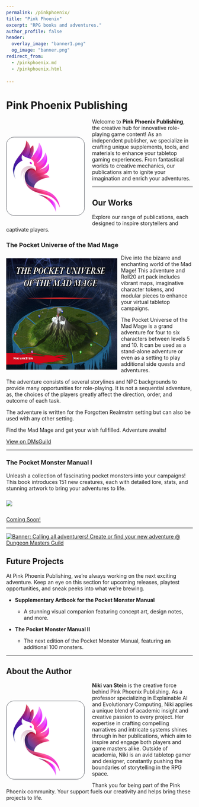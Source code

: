 ```yaml
---
permalink: /pinkphoenix/
title: "Pink Phoenix"
excerpt: "RPG books and adventures."
author_profile: false
header:
  overlay_image: "banner1.png"
  og_image: "banner.png"
redirect_from: 
  - /pinkphoenix.md
  - /pinkphoenix.html

---
```



# Pink Phoenix Publishing

<div class="author__avatar" style="float:left;"> 
  <img src="/img/pinkphoenix/phoenix-small.png" style="background-color:#FFF; border-radius: 10%; padding: 5px;
    border: 1px solid #51555d; max-width: 200px; margin-top:50px; margin-right:20px; margin-bottom:10px;">
</div>

Welcome to **Pink Phoenix Publishing**, the creative hub for innovative role-playing game content! As an independent publisher, we specialize in crafting unique supplements, tools, and materials to enhance your tabletop gaming experiences. From fantastical worlds to creative mechanics, our publications aim to ignite your imagination and enrich your adventures.

---

## Our Works

Explore our range of publications, each designed to inspire storytellers and captivate players.

### **The Pocket Universe of the Mad Mage**

<div style="float:left;"> 
  <img src="/img/pinkphoenix/pocket-universe.png" style="max-width: 300px; margin-top:10px; margin-right:10px; margin-bottom:10px;">
</div>

Dive into the bizarre and enchanting world of the Mad Mage! This adventure and Roll20 art pack includes vibrant maps, imaginative character tokens, and modular pieces to enhance your virtual tabletop campaigns.

The Pocket Universe of the Mad Mage is a grand adventure for four to six characters between levels 5 and 10.
It can be used as a stand-alone adventure or even as a setting to play additional side quests and adventures.

The adventure consists of several storylines and NPC backgrounds to provide many opportunities for role-playing.
It is not a sequential adventure, as, the choices of the players greatly affect the direction, order, and outcome of each task.

The adventure is written for the Forgotten Realmstm  setting but can also be used with any other setting.

Find the Mad Mage and get your wish fullfilled. Adventure awaits!

[View on DMsGuild](https://www.dmsguild.com/product/434552/The-Pocket-Universe-of-the-Mad-Mage-Roll20-art-pack?filters=45469_0_0_0_0_0_0_0?affiliate_id=3933879)

---

### **The Pocket Monster Manual I**


Unleash a collection of fascinating pocket monsters into your campaigns! This book introduces 151 new creatures, each with detailed lore, stats, and stunning artwork to bring your adventures to life.

<img src="/img/pinkphoenix/pocketmonstermanual.gif" style="max-width: 600px; margin-top:10px; margin-bottom:10px;">


[Coming Soon!]()

---
<a href="https://www.dmsguild.com/index.php?src=affiliate3933879&affiliate_id=3933879"><img src="https://www.dmsguild.com/themes/dmg/images/normaldms.png" border="0" title="Calling all adventurers! Create or find your new adventure @ Dungeon Masters Guild" alt="Banner: Calling all adventurers! Create or find your new adventure @ Dungeon Masters Guild" /></a>

## Future Projects

At Pink Phoenix Publishing, we’re always working on the next exciting adventure. Keep an eye on this section for upcoming releases, playtest opportunities, and sneak peeks into what we’re brewing.

- **Supplementary Artbook for the Pocket Monster Manual**
  - A stunning visual companion featuring concept art, design notes, and more.

- **The Pocket Monster Manual II**
  - The next edition of the Pocket Monster Manual, featuring an additional 100 monsters.

---

## About the Author

<div class="author__avatar" style="float:left;"> 
  <img src="/img/pinkphoenix/phoenix-small.png" style="background-color:#FFF; border-radius: 10%; padding: 5px;
    border: 1px solid #51555d; max-width: 200px; margin-top:50px; margin-right:20px; margin-bottom:10px;">
</div>

**Niki van Stein** is the creative force behind Pink Phoenix Publishing. As a professor specializing in Explainable AI and Evolutionary Computing, Niki applies a unique blend of academic insight and creative passion to every project. Her expertise in crafting compelling narratives and intricate systems shines through in her publications, which aim to inspire and engage both players and game masters alike. Outside of academia, Niki is an avid tabletop gamer and designer, constantly pushing the boundaries of storytelling in the RPG space.


Thank you for being part of the Pink Phoenix community. Your support fuels our creativity and helps bring these projects to life.

